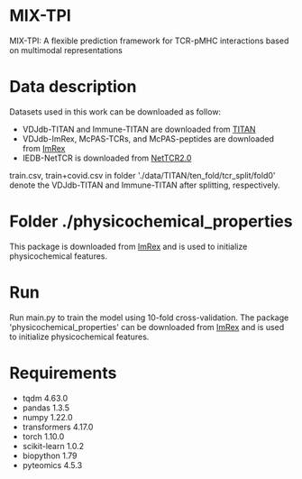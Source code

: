 # MIX-TPI
MIX-TPI: A flexible prediction framework for TCR-pMHC interactions based on multimodal representations
# Data description
Datasets used in this work can be downloaded as follow:
* VDJdb-TITAN and Immune-TITAN are downloaded from [TITAN](https://github.com/PaccMann/TITAN)
* VDJdb-ImRex, McPAS-TCRs, and McPAS-peptides are downloaded from [ImRex](https://github.com/pmoris/ImRex)
* IEDB-NetTCR is downloaded from [NetTCR2.0](https://github.com/mnielLab/NetTCR-2.0)  
  
train.csv, train+covid.csv in folder './data/TITAN/ten_fold/tcr_split/fold0' denote the VDJdb-TITAN and Immune-TITAN after splitting, respectively.
# Folder ./physicochemical_properties
This package is downloaded from [ImRex](https://github.com/pmoris/ImRex) and is used to initialize physicochemical features.
# Run
Run main.py to train the model using 10-fold cross-validation. The package 'physicochemical_properties' can be downloaded from [ImRex](https://github.com/pmoris/ImRex) and is used to initialize physicochemical features.
# Requirements
* tqdm 4.63.0
* pandas 1.3.5
* numpy 1.22.0
* transformers 4.17.0
* torch 1.10.0
* scikit-learn 1.0.2
* biopython 1.79
* pyteomics 4.5.3